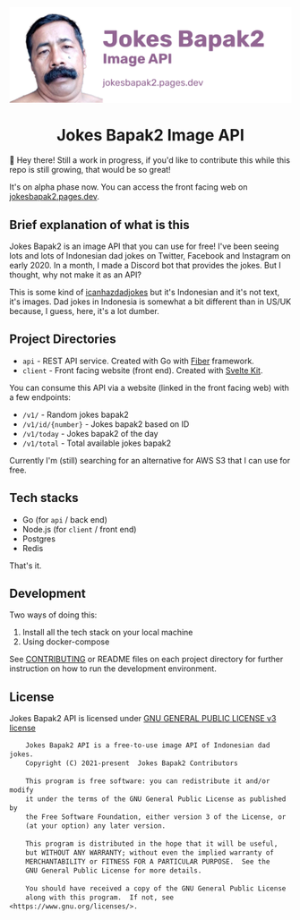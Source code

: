 <h1 align="center">
<br>
  <img src=".github/images/header_github.png" alt="Jokes Bapak2 Heading" width="1000">
  <br>
  <br>
  Jokes Bapak2 Image API
  <br>
</h1>

👋 Hey there! Still a work in progress, if you'd like to contribute this while this repo is still growing, that would be so great!

It's on alpha phase now. You can access the front facing web on [jokesbapak2.pages.dev](http://jokesbapak2.pages.dev/).

## Brief explanation of what is this

Jokes Bapak2 is an image API that you can use for free! I've been seeing lots and lots of Indonesian dad jokes on Twitter, Facebook and Instagram on early 2020. In a month, I made a Discord bot that provides the jokes. But I thought, why not make it as an API?

This is some kind of [icanhazdadjokes](https://icanhazdadjoke.com/) but it's Indonesian and it's not text, it's images. Dad jokes in Indonesia is somewhat a bit different than in US/UK because, I guess, here, it's a lot dumber.

## Project Directories

* `api` - REST API service. Created with Go with [Fiber](https://gofiber.io/) framework.
* `client` - Front facing website (front end). Created with [Svelte Kit](https://kit.svelte.dev/).

You can consume this API via a website (linked in the front facing web) with a few endpoints:

 * `/v1/` - Random jokes bapak2
 * `/v1/id/{number}` - Jokes bapak2 based on ID
 * `/v1/today` - Jokes bapak2 of the day
 * `/v1/total` - Total available jokes bapak2

Currently I'm (still) searching for an alternative for AWS S3 that I can use for free.

## Tech stacks

 * Go (for `api` / back end)
 * Node.js (for `client` / front end)
 * Postgres
 * Redis

That's it.

## Development

Two ways of doing this:
  1. Install all the tech stack on your local machine
  2. Using docker-compose

See [CONTRIBUTING](./CONTRIBUTING.md) or README files on each project directory for further instruction on how to run the development environment.

## License

Jokes Bapak2 API is licensed under [GNU GENERAL PUBLIC LICENSE v3 license](./LICENSE)

```
    Jokes Bapak2 API is a free-to-use image API of Indonesian dad jokes.
    Copyright (C) 2021-present  Jokes Bapak2 Contributors

    This program is free software: you can redistribute it and/or modify
    it under the terms of the GNU General Public License as published by
    the Free Software Foundation, either version 3 of the License, or
    (at your option) any later version.

    This program is distributed in the hope that it will be useful,
    but WITHOUT ANY WARRANTY; without even the implied warranty of
    MERCHANTABILITY or FITNESS FOR A PARTICULAR PURPOSE.  See the
    GNU General Public License for more details.

    You should have received a copy of the GNU General Public License
    along with this program.  If not, see <https://www.gnu.org/licenses/>.
```
